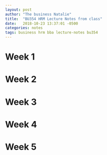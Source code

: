 ```yaml
---
layout: post
author: "The business Natalie"
title:  "BU354 HRM Lecture Notes from class"
date:   2018-10-23 13:37:01 -0500
categories: notes
tags: business hrm bba lecture-notes bu354
---
```


# Week 1

# Week 2

# Week 3

# Week 4

# Week 5

